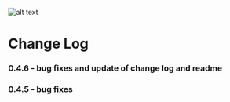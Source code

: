 ![alt text](https://raw.githubusercontent.com/willpowell8/DictionaryUtils/master/page/dictionaryUtils.png "iOS Dictionary Utils")
# Change Log

### 0.4.6 - bug fixes and update of change log and readme
### 0.4.5 - bug fixes
